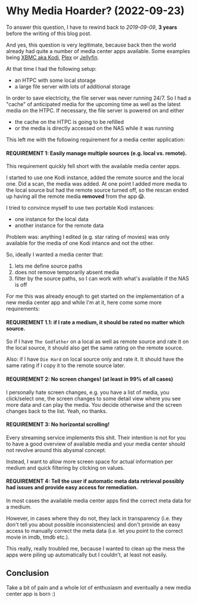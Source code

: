 # Why Media Hoarder? (2022-09-23)

To answer this question, I have to rewind back to _2019-09-09_, **3 years** before the writing of this blog post.

And yes, this question is very legitimate, because back then the world already had quite a number of media center apps available. Some examples being [XBMC aka Kodi](https://kodi.tv/), [Plex](https://www.plex.tv/) or [Jellyfin](https://jellyfin.org/).

At that time I had the following setup:

- an HTPC with some local storage
- a large file server with lots of additional storage

In order to save electricity, the file server was never running 24/7. So I had a "cache" of anticipated media for the upcoming time as well as the latest media on the HTPC. If necessary, the file server is powered on and either

- the cache on the HTPC is going to be refilled
- or the media is directly accessed on the NAS while it was running

This left me with the following requirement for a media center application:

#### REQUIREMENT 1: Easily manage multiple sources (e.g. local vs. remote).

This requirement quickly fell short with the available media center apps.

I started to use one Kodi instance, added the remote source and the local one. Did a scan, the media was added. At one point I added more media to the local source but had the remote source turned off, so the rescan ended up having all the remote media **removed** from the app 😱.

I tried to convince myself to use two portable Kodi instances:

- one instance for the local data
- another instance for the remote data

Problem was: anything I edited (e.g. star rating of movies) was only available for the media of one Kodi intance and not the other.

So, ideally I wanted a media center that:

1. lets me define source paths
1. does not remove temporarily absent media
1. filter by the source paths, so I can work with what's available if the NAS is off

For me this was already enough to get started on the implementation of a new media center app and while I'm at it, here come some more requirements:

#### REQUIREMENT 1.1: if I rate a medium, it should be rated no matter which source.

So if I have `The Godfather` on a local as well as remote source and rate it on the local source, it should also get the same rating on the remote source.

Also: if I have `Die Hard` on local source only and rate it. It should have the same rating if I copy it to the remote source later.

#### REQUIREMENT 2: No screen changes! (at least in 99% of all cases)

I personally hate screen changes, e.g. you have a list of media, you click/select one, the screen changes to some detail view where you see more data and can play the media. You decide otherwise and the screen changes back to the list. Yeah, no thanks.

#### REQUIREMENT 3: No horizontal scrolling!

Every streaming service implements this shit. Their intention is not for you to have a good overview of available media and your media center should not revolve around this abysmal concept.

Instead, I want to allow more screen space for actual information per medium and quick filtering by clicking on values.

#### REQUIREMENT 4: Tell the user if automatic meta data retrieval possibly had issues and provide easy access for remediation.

In most cases the available media center apps find the correct meta data for a medium.

However, in cases where they do not, they lack in transparency (i.e. they don't tell you about possible inconsistencies) and don't provide an easy access to manually correct the meta data (i.e. let you point to the correct movie in imdb, tmdb etc.).

This really, really troubled me, because I wanted to clean up the mess the apps were piling up automatically but I couldn't, at least not easily.

## Conclusion

Take a bit of pain and a whole lot of enthusiasm and eventually a new media center app is born :)
